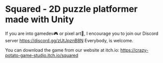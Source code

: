 # Squared - 2D puzzle platformer made with Unity 

If you are into gamedev🎮 or pixel art🎨, I encourage you to join our Discord server https://discord.gg/zUtJpznB8N
Everybody, is welcome.

You can download the game from our website at itch.io: https://crazy-potato-game-studio.itch.io/squared
